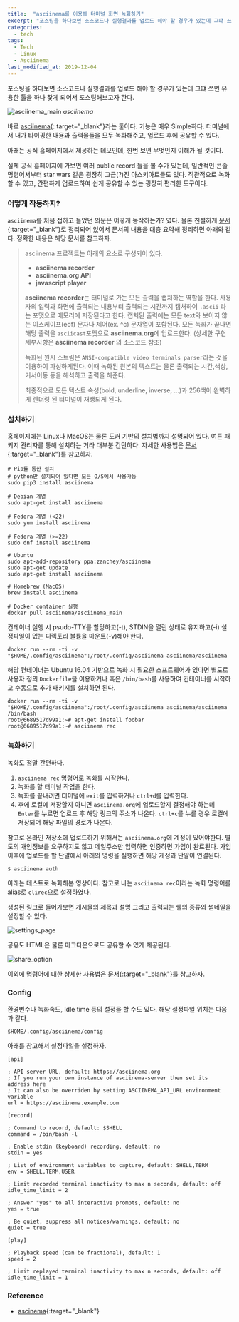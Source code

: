 ```yaml
---
title:  "asciinema를 이용해 터미널 화면 녹화하기"
excerpt: "포스팅을 하다보면 소스코드나 실행결과를 업로드 해야 할 경우가 있는데 그떄 쓰면 유용한 툴을 하나 찾게 되어서 포스팅해보고자 한다."
categories:
  - tech
tags:
  - Tech
  - Linux
  - Asciinema
last_modified_at: 2019-12-04
---
```


포스팅을 하다보면 소스코드나 실행결과를 업로드 해야 할 경우가 있는데 그떄 쓰면 유용한 툴을 하나 찾게 되어서 포스팅해보고자 한다.

![asciinema_main]({{site.url}}/static/images/2019/12/asciinema-main.png)
*asciinema*

바로 [asciinema](https://asciinema.org/){: target="_blank"}라는 툴이다. 기능은 매우 Simple하다. 터미널에서 내가 타이핑한 내용과 출력물들을 모두 녹화해주고, 업로드 후에 공유할 수 있다.

아래는 공식 홈페이지에서 제공하는 데모인데, 한번 보면 무엇인지 이해가 될 것이다.

<script id="asciicast-113463" src="https://asciinema.org/a/113463.js" async></script>

실제 공식 홈페이지에 가보면 여러 public record 들을 볼 수가 있는데, 일반적인 콘솔 명령어서부터 star wars 같은 굉장히 고급(?)진 아스키아트들도 있다. 직관적으로 녹화할 수 있고, 간편하게 업로드하여 쉽게 공유할 수 있는 굉장히 편리한 도구이다.

### 어떻게 작동하지?

`asciinema`를 처음 접하고 들었던 의문은 어떻게 동작하는가? 였다. 물론 친절하게 [문서](https://asciinema.org/docs/how-it-works){:target="_blank"}로 정리되어 있어서 문서의 내용을 대충 요약해 정리하면 아래와 같다. 정확한 내용은 해당 문서를 참고하자.

> asciinema 프로젝트는 아래의 요소로 구성되어 있다.
> - **asciinema recorder**
> - **asciinema.org API**
> - **javascript player**
>
> **asciinema recorder**는 터미널로 가는 모든 출력을 캡처하는 역할을 한다. 사용자의 입력과 화면에 출력되는 내용부터 출력되는 시간까지 캡처하여 `.ascii` 라는 포맷으로 메모리에 저장된다고 한다. 캡처된 출력에는 모든 text와 보이지 않는 이스케이프(eof) 문자나 제어(ex. ^c) 문자열이 포함된다. 모든 녹화가 끝나면 해당 출력을 `asciicast`포맷으로 **asciinema.org**에 업로드한다.
> (상세한 구현 세부사항은 **asciinema recorder** 의 소스코드 참조)
>
> 녹화된 원시 스트림은 `ANSI-compatible video terminals parser`라는 것을 이용하여 파싱하게된다. 이때 녹화된 원본의 텍스트는 물론 출력되는 시간,색상,커서이동 등을 해석하고 출력을 해준다.
>
> 최종적으로 모든 텍스트 속성(bold, underline, inverse, ...)과 256색이 완벽하게 렌더링 된 터미널이 재생되게 된다.

### 설치하기

홈페이지에는 Linux나 MacOS는 물론 도커 기반의 설치법까지 설명되어 있다. 여튼 패키지 관리자를 통해 설치하는 거라 대부분 간단하다. 자세한 사용법은 [문서](https://asciinema.org/docs/installation){:target="_blank"}를 참고하자.

```
# Pip를 통한 설치
# python만 설치되어 있다면 모든 O/S에서 사용가능
sudo pip3 install asciinema
```
```
# Debian 계열
sudo apt-get install asciinema
```
```
# Fedora 계열 (<22)
sudo yum install asciinema

# Fedora 계열 (>=22)
sudo dnf install asciinema
```
```
# Ubuntu
sudo apt-add-repository ppa:zanchey/asciinema
sudo apt-get update
sudo apt-get install asciinema
```
```
# Homebrew (MacOS)
brew install asciinema
```
```
# Docker container 실행
docker pull asciinema/asciinema_main
```

컨테이너 실행 시 psudo-TTY를 할당하고(-t), STDIN을 열린 상태로 유지하고(-i) 설정파일이 있는 디렉토리 볼륨을 마운트(-v)해야 한다.

```
docker run --rm -ti -v "$HOME/.config/asciinema":/root/.config/asciinema asciinema/asciinema
```

해당 컨테이너는 Ubuntu 16.04 기반으로 녹화 시 필요한 소프트웨어가 있다면 별도로 사용자 정의 `Dockerfile`을 이용하거나 혹은 `/bin/bash`를 사용하여 컨테이너를 시작하고 수동으로 추가 패키지를 설치하면 된다.

```
docker run --rm -ti -v "$HOME/.config/asciinema":/root/.config/asciinema asciinema/asciinema /bin/bash
root@6689517d99a1:~# apt-get install foobar
root@6689517d99a1:~# asciinema rec
```


### 녹화하기

녹화도 정말 간편하다.

1. `asciinema rec` 명령어로 녹화를 시작한다.
2. 녹화를 할 터미널 작업을 한다.
3. 녹화를 끝내려면 터미널에 `exit`를 입력하거나 `ctrl+d`를 입력한다.
4. 후에 로컬에 저장할지 아니면 `asciinema.org`에 업로드할지 결정해야 하는데 `Enter`를 누르면 업로드 후 해당 링크의 주소가 나온다. `ctrl+c`를 누를 경우 로컬에 저장되며 해당 파일의 경로가 나온다.

참고로 온라인 저장소에 업로드하기 위해서는 `asciinema.org`에 계정이 있어야한다. 별도의 개인정보를 요구하지도 않고 메일주소만 입력하면 인증하면 가입이 완료된다. 가입이후에 업로드를 할 단말에서 아래의 명령을 실행하면 해당 게정과 단말이 연결된다.

```
$ asciinema auth
```

아래는 테스트로 녹화해본 영상이다. 참고로 나는 `asciinema rec`이라는 녹화 명령어를 alias로 `clirec`으로 설정하였다.


<script id="asciicast-285196" src="https://asciinema.org/a/285196.js" async></script>


생성된 링크로 들어가보면 게시물의 제목과 설명 그리고 출력되는 쉘의 종류와 썸네일을 설정할 수 있다.


![settings_page]({{site.url}}/static/images/2019/12/settings-page.png)


공유도 HTML은 물론 마크다운으로도 공유할 수 있게 제공된다.


![share_option]({{site.url}}/static/images/2019/12/share-option.png)


이외에 명령어에 대한 상세한 사용법은 [문서](https://asciinema.org/docs/usage){:target="_blank"}를 참고하자.

### Config

환경변수나 녹화속도, Idle time 등의 설정을 할 수도 있다.
해당 설정파일 위치는 다음과 같다.

```
$HOME/.config/asciinema/config
```

아래를 참고해서 설정파일을 설정하자.


```
[api]

; API server URL, default: https://asciinema.org
; If you run your own instance of asciinema-server then set its address here
; It can also be overriden by setting ASCIINEMA_API_URL environment variable
url = https://asciinema.example.com

[record]

; Command to record, default: $SHELL
command = /bin/bash -l

; Enable stdin (keyboard) recording, default: no
stdin = yes

; List of environment variables to capture, default: SHELL,TERM
env = SHELL,TERM,USER

; Limit recorded terminal inactivity to max n seconds, default: off
idle_time_limit = 2

; Answer "yes" to all interactive prompts, default: no
yes = true

; Be quiet, suppress all notices/warnings, default: no
quiet = true

[play]

; Playback speed (can be fractional), default: 1
speed = 2

; Limit replayed terminal inactivity to max n seconds, default: off
idle_time_limit = 1
```


### Reference
- [ascinema](https://asciinema.org){:target="_blank"}
